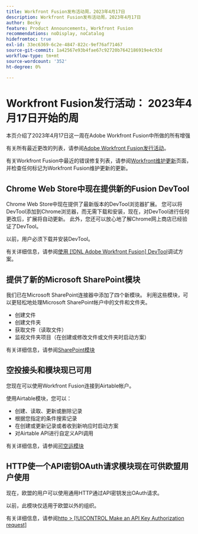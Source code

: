 ```yaml
---
title: Workfront Fusion发布活动周，2023年4月17日
description: Workfront Fusion发布活动周，2023年4月17日
author: Becky
feature: Product Announcements, Workfront Fusion
recommendations: noDisplay, noCatalog
hidefromtoc: true
exl-id: 33ec6369-6c2e-4847-822c-9ef76af71467
source-git-commit: 1a42567e93b4fae67c92720b7642186919e4c93d
workflow-type: tm+mt
source-wordcount: '352'
ht-degree: 0%

---
```


# Workfront Fusion发行活动： 2023年4月17日开始的周

本页介绍了2023年4月17日这一周在Adobe Workfront Fusion中所做的所有增强

有关所有最近更改的列表，请参阅[Adobe Workfront Fusion发行活动](/help/workfront-fusion/fusion-product-releases/fusion-release-activity.md)。

有关Workfront Fusion中最近的错误修复列表，请参阅[Workfront维护更新](https://experienceleague.adobe.com/docs/workfront-known-issues/releases/current-updates.html)页面，并检查任何标记为Workfront Fusion维护更新的更新。

## Chrome Web Store中现在提供新的Fusion DevTool

Chrome Web Store中现在提供了最新版本的DevTool浏览器扩展。 您可以将DevTool添加到Chrome浏览器，而无需下载和安装，现在，对DevTool进行任何更改后，扩展将自动更新。 此外，您还可以放心地了解Chrome网上商店已经验证了DevTool。

以前，用户必须下载并安装DevTool。

有关详细信息，请参阅[使用 [!DNL Adobe Workfront Fusion] DevTool](/help/workfront-fusion/manage-scenarios/debug-a-scenario.md)调试方案。

## 提供了新的Microsoft SharePoint模块

我们已在Microsoft SharePoint连接器中添加了四个新模块。 利用这些模块，可以更轻松地处理Microsoft SharePoint帐户中的文件和文件夹。

* 创建文件
* 创建文件夹
* 获取文件（读取文件）
* 监视文件夹项目（在创建或修改文件或文件夹时启动方案）

有关详细信息，请参阅[SharePoint模块](/help/workfront-fusion/references/apps-and-modules/third-party-connectors/sharepoint-modules.md)

## 空投接头和模块现已可用

您现在可以使用Workfront Fusion连接到Airtable帐户。

使用Airtable模块，您可以：

* 创建、读取、更新或删除记录
* 根据您指定的条件搜索记录
* 在创建或更新记录或者收到新响应时启动方案
* 对Airtable API进行自定义API调用

有关详细信息，请参阅[可空运模块](/help/workfront-fusion/references/apps-and-modules/third-party-connectors/airtable-modules.md)

## HTTP使一个API密钥OAuth请求模块现在可供欧盟用户使用

现在，欧盟的用户可以使用通用HTTP通过API密钥发出OAuth请求。

以前，此模块仅适用于欧盟以外的组织。

有关详细信息，请参阅[http > [!UICONTROL Make an API Key Authorization request]](/help/workfront-fusion/references/apps-and-modules/universal-connectors/http-module-make-an-api-key-auth-request.md)
